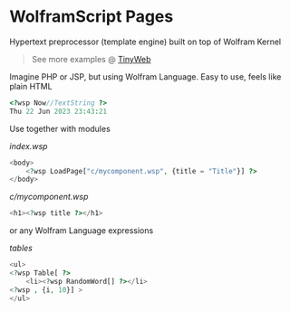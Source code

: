 # WolframScript Pages
Hypertext preprocessor (template engine) built on top of Wolfram Kernel

> See more examples @ [TinyWeb](https://github.com/JerryI/tinyweb-mathematica)

Imagine PHP or JSP, but using Wolfram Language. Easy to use, feels like plain HTML
```php
<?wsp Now//TextString ?>
Thu 22 Jun 2023 23:43:21
```

Use together with modules

*index.wsp*
```php
<body>
    <?wsp LoadPage["c/mycomponent.wsp", {title = "Title"}] ?>
</body>
```

*c/mycomponent.wsp*
```php
<h1><?wsp title ?></h1>
```

or any Wolfram Language expressions

*tables*
```php
<ul>
<?wsp Table[ ?>
    <li><?wsp RandomWord[] ?></li>
<?wsp , {i, 10}] >
</ul>
```